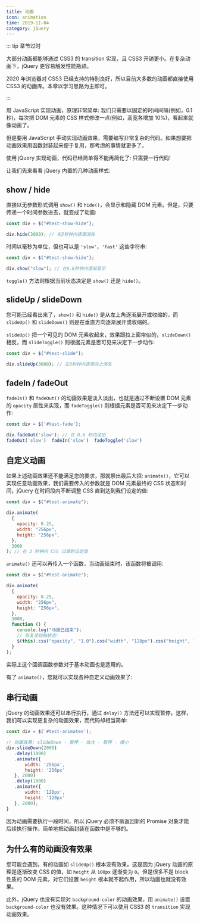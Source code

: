 ```yaml
---
title: 动画
icon: animation
time: 2019-11-04
category: jQuery
---
```


::: tip 章节过时

大部分动画都能够通过 CSS3 的 transition 实现，且 CSS3 开销更小。在复杂动画下，jQuery 更容易触发性能瓶颈。

2020 年浏览器对 CSS3 已经支持的特别良好，所以目前大多数的动画都直接使用 CSS3 的动画库。本章以学习思路为主即可。

:::

<!-- more -->

用 JavaScript 实现动画，原理非常简单: 我们只需要以固定的时间间隔(例如，0.1 秒)，每次把 DOM 元素的 CSS 样式修改一点(例如，高宽各增加 10%)，看起来就像动画了。

但是要用 JavaScript 手动实现动画效果，需要编写非常复杂的代码。如果想要把动画效果用函数封装起来便于复用，那考虑的事情就更多了。

使用 jQuery 实现动画，代码已经简单得不能再简化了: 只需要一行代码!

让我们先来看看 jQuery 内置的几种动画样式:

## show / hide

直接以无参数形式调用 `show()` 和 `hide()`，会显示和隐藏 DOM 元素。但是，只要传递一个时间参数进去，就变成了动画:

```js
const div = $("#test-show-hide");

div.hide(3000); // 在3秒钟内逐渐消失
```

时间以毫秒为单位，但也可以是 `'slow'`，`'fast'` 这些字符串:

```js
const div = $("#test-show-hide");

div.show("slow"); // 在0.6秒钟内逐渐显示
```

`toggle()` 方法则根据当前状态决定是 `show()` 还是 `hide()`。

## slideUp / slideDown

您可能已经看出来了，`show()` 和 `hide()` 是从左上角逐渐展开或收缩的，而 `slideUp()` 和 `slideDown()` 则是在垂直方向逐渐展开或收缩的。

`slideUp()` 把一个可见的 DOM 元素收起来，效果跟拉上窗帘似的，`slideDown()` 相反，而 `slideToggle()` 则根据元素是否可见来决定下一步动作:

```js
const div = $("#test-slide");

div.slideUp(3000); // 在3秒钟内逐渐向上消失
```

## fadeIn / fadeOut

`fadeIn()` 和 `fadeOut()` 的动画效果是淡入淡出，也就是通过不断设置 DOM 元素的 `opacity` 属性来实现，而 `fadeToggle()` 则根据元素是否可见来决定下一步动作:

```js
const div = $('#test-fade');

div.fadeOut('slow'); // 在 0.6 秒内淡出
fadeOut('slow')  fadeIn('slow')  fadeToggle('slow')
```

## 自定义动画

如果上述动画效果还不能满足您的要求，那就祭出最后大招: `animate()`，它可以实现任意动画效果，我们需要传入的参数就是 DOM 元素最终的 CSS 状态和时间，jQuery 在时间段内不断调整 CSS 直到达到我们设定的值:

```js
const div = $("#test-animate");

div.animate(
  {
    opacity: 0.25,
    width: "256px",
    height: "256px",
  },
  3000
); // 在 3 秒钟内 CSS 过渡到设定值
```

`animate()` 还可以再传入一个函数，当动画结束时，该函数将被调用:

```js
const div = $("#test-animate");

div.animate(
  {
    opacity: 0.25,
    width: "256px",
    height: "256px",
  },
  3000,
  function () {
    console.log("动画已结束");
    // 恢复至初始状态:
    $(this).css("opacity", "1.0").css("width", "128px").css("height", "128px");
  }
);
```

实际上这个回调函数参数对于基本动画也是适用的。

有了 `animate()`，您就可以实现各种自定义动画效果了:

## 串行动画

jQuery 的动画效果还可以串行执行，通过 `delay()` 方法还可以实现暂停，这样，我们可以实现更复杂的动画效果，而代码却相当简单:

```js
const div = $('#test-animates');

// 动画效果: slideDown - 暂停 - 放大 - 暂停 - 缩小
div.slideDown(2000)
   .delay(1000)
   .animate({
       width: '256px',
       height: '256px'
   }, 2000)
   .delay(1000)
   .animate({
       width: '128px',
       height: '128px'
   }, 2000);
}
```

因为动画需要执行一段时间，所以 jQuery 必须不断返回新的 Promise 对象才能后续执行操作。简单地把动画封装在函数中是不够的。

## 为什么有的动画没有效果

您可能会遇到，有的动画如 `slideUp()` 根本没有效果。这是因为 jQuery 动画的原理是逐渐改变 CSS 的值，如 `height` 从 `100px` 逐渐变为 `0`。但是很多不是 block 性质的 DOM 元素，对它们设置 `height` 根本就不起作用，所以动画也就没有效果。

此外，jQuery 也没有实现对 `background-color` 的动画效果，用 `animate()` 设置 `background-color` 也没有效果。这种情况下可以使用 CSS3 的 `transition` 实现动画效果。
